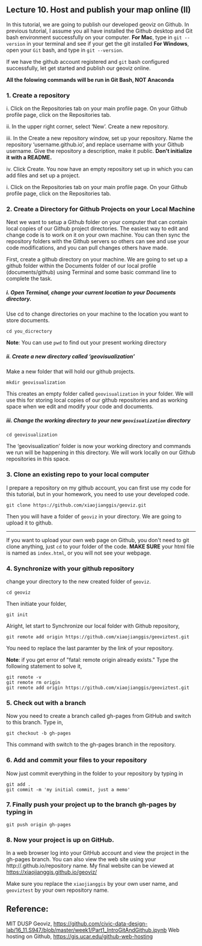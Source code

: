 ## Lecture 10. Host and publish your map online (II)
In this tutorial, we are going to publish our developed geoviz on Github. In previous tutorial, I assume you all have installed the Github desktop and Git bash environment successfully on your computer. 
**For Mac**, type in `git --version` in your terminal and see if your get the git installed
**For Windows**, open your `Git` bash, and type in `git --version`. 

If we have the github account registered and `git` bash configured successfully, let get started and publish our geoviz online. 

**All the folowing commands will be run in Git Bash, NOT Anaconda**


### 1. Create a repository
i. Click on the Repositories tab on your main profile page.
On your Github profile page, click on the Repositories tab.

ii. In the upper right corner, select ‘New’.
Create a new repository.

iii. In the Create a new repository window, set up your repository.
Name the repository ‘username.github.io’, and replace username with your Github username. Give the repository a description, make it public. **Don't initialize it with a README.**

iv. Click Create.
You now have an empty repository set up in which you can add files and set up a project.

i. Click on the Repositories tab on your main profile page.
On your Github profile page, click on the Repositories tab.

### 2. Create a Directory for Github Projects on your Local Machine
Next we want to setup a Github folder on your computer that can contain local copies of our Github project directories. The easiest way to edit and change code is to work on it on your own machine. You can then sync the repository folders with the Github servers so others can see and use your code modifications, and you can pull changes others have made.

First, create a github directory on your machine. We are going to set up a github folder within the Documents folder of our local profile (documents/github) using Terminal and some basic command line to complete the task.

##### i. Open Terminal, change your current location to your Documents directory.
Use cd to change directories on your machine to the location you want to store documents.
```
cd you_dicrectory
```
**Note**: You can use `pwd` to find out your present working directory

##### ii. Create a new directory called ‘geovisualization’
Make a new folder that will hold our github projects.
```
mkdir geovisualization
```
This creates an empty folder called `geovisualization` in your folder. We will use this for storing local copies of our github repositories and as working space when we edit and modify your code and documents.

##### iii. Change the working directory to your new `geovisualization` directory
```
cd geovisualization
```
The ‘geovisualization’ folder is now your working directory and commands we run will be happening in this directory. We will work locally on our Github repositories in this space.

### 3. Clone an existing repo to your local computer
I prepare a repository on my github account, you can first use my code for this tutorial, but in your homework, you need to use your developed code. 

```
git clone https://github.com/xiaojianggis/geoviz.git
```
Then you will have a folder of `geoviz` in your directory. We are going to upload it to github. 

-------------------------------------------
If you want to upload your own web page on Github, you don't need to git clone anything, just `cd` to your folder of the code. **MAKE SURE** your html file is named as `index.html`, or you will not see your webpage. 


### 4. Synchronize with your github repository
change your directory to the new created folder of `geoviz`.
```
cd geoviz
```
Then initiate your folder, 
```
git init
```

Alright, let start to Synchronize our local folder with Github repository, 
```
git remote add origin https://github.com/xiaojianggis/geoviztest.git
```
You need to replace the last paramter by the link of your repository. 

**Note**: if you get error of "fatal: remote origin already exists." Type the following statement to solve it,
```
git remote -v
git remote rm origin
git remote add origin https://github.com/xiaojianggis/geoviztest.git

```


### 5. Check out with a branch
Now you need to create a branch called gh-pages from GitHub and switch to this branch. Type in,
```
git checkout -b gh-pages
```
This command with switch to the gh-pages branch in the repository.

### 6. Add and commit your files to your repository
Now just commit everything in the folder to your repository by typing in 
```
git add .
git commit -m 'my initial commit, just a memo'
```

### 7. Finally push your project up to the branch gh-pages by typing in  
```
git push origin gh-pages 
```

### 8. Now your project is up on GitHub.  
In a web browser log into your GitHub account and view the project in the gh-pages branch.  You can also view the web site using your http://<GitHub handle>.github.io/repository name.  My final website can be viewed at https://xiaojianggis.github.io/geoviz/

Make sure you replace the `xiaojianggis` by your own user name, and `geoviztest` by your own repository name. 




## Reference:
MIT DUSP Geoviz, https://github.com/civic-data-design-lab/16_11.S947/blob/master/week1/Part1_IntroGitAndGithub.ipynb
Web hosting on Github, https://gis.ucar.edu/github-web-hosting

